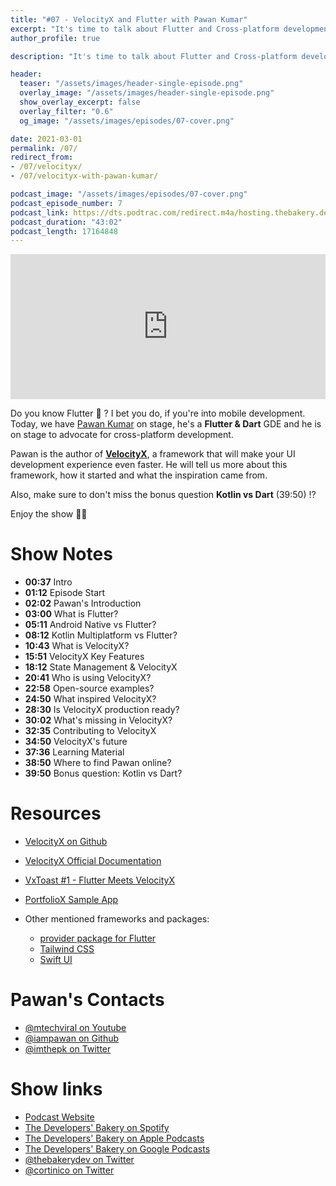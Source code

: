```yaml
---
title: "#07 - VelocityX and Flutter with Pawan Kumar"
excerpt: "It's time to talk about Flutter and Cross-platform development with Pawan Kumar and his framework VelocityX."
author_profile: true

description: "It's time to talk about Flutter and Cross-platform development with Pawan Kumar and his framework VelocityX."

header:
  teaser: "/assets/images/header-single-episode.png"
  overlay_image: "/assets/images/header-single-episode.png"
  show_overlay_excerpt: false
  overlay_filter: "0.6"
  og_image: "/assets/images/episodes/07-cover.png"

date: 2021-03-01
permalink: /07/
redirect_from:
- /07/velocityx/
- /07/velocityx-with-pawan-kumar/

podcast_image: "/assets/images/episodes/07-cover.png"
podcast_episode_number: 7
podcast_link: https://dts.podtrac.com/redirect.m4a/hosting.thebakery.dev/07-thedevelopersbakery-velocityx.m4a
podcast_duration: "43:02"
podcast_length: 17164848
---
```


<iframe src="https://open.spotify.com/embed-podcast/episode/2j4DhpqS83zeCJWQGdidOF" width="100%" height="232" frameborder="0" allowtransparency="true" allow="encrypted-media"></iframe>

Do you know Flutter 💙 ? I bet you do, if you're into mobile development. Today, we have [Pawan Kumar](https://twitter.com/imthepk) on stage, he's a **Flutter & Dart** GDE and he is on stage to advocate for cross-platform development.

Pawan is the author of [**VelocityX**](https://velocityx.dev/), a framework that will make your UI development experience even faster. He will tell us more about this framework, how it started and what the inspiration came from.

Also, make sure to don't miss the bonus question **Kotlin vs Dart** (39:50) ⁉️ 

Enjoy the show 👨‍🍳

# Show Notes

- **00:37** Intro
- **01:12** Episode Start
- **02:02** Pawan's Introduction
- **03:00** What is Flutter?
- **05:11** Android Native vs Flutter?
- **08:12** Kotlin Multiplatform vs Flutter?
- **10:43** What is VelocityX? 
- **15:51** VelocityX Key Features
- **18:12** State Management & VelocityX
- **20:41** Who is using VelocityX?
- **22:58** Open-source examples?
- **24:50** What inspired VelocityX?
- **28:30** Is VelocityX production ready?
- **30:02** What's missing in VelocityX?
- **32:35** Contributing to VelocityX
- **34:50** VelocityX's future
- **37:36** Learning Material
- **38:50** Where to find Pawan online?
- **39:50** Bonus question: Kotlin vs Dart?

# Resources

* <i class="fab fa-github"></i> [VelocityX on Github](https://github.com/iampawan/VelocityX)
* <i class="fas fa-link"></i> [VelocityX Official Documentation](https://velocityx.dev/)
* <i class="fab fa-youtube"></i> [VxToast #1 - Flutter Meets VelocityX](https://youtu.be/Peo5Wuos8CM)
* <i class="fab fa-github"></i> [PortfolioX Sample App](https://github.com/iampawan/PortfolioX)

* Other mentioned frameworks and packages:
  * [provider package for Flutter](https://pub.dev/packages/provider)
  * [Tailwind CSS](https://tailwindcss.com/)
  * [Swift UI](https://developer.apple.com/xcode/swiftui)

# Pawan's Contacts

* <i class="fab fa-youtube"></i> [@mtechviral on Youtube](https://www.youtube.com/mtechviral)
* <i class="fab fa-github"></i> [@iampawan on Github](https://github.com/iampawan)
* <i class="fab fa-twitter"></i> [@imthepk on Twitter](https://twitter.com/imthepk)

# Show links

* <i class="fas fa-link"></i> [Podcast Website](https://thebakery.dev)
* <i class="fab fa-spotify"></i> [The Developers' Bakery on Spotify](https://open.spotify.com/show/4jV6Yoz7D38sZJlYMzJm3k?si=AL3ske_0R_CKlEScMhYhug)
* <i class="fas fa-podcast"></i> [The Developers' Bakery on Apple Podcasts](https://podcasts.apple.com/us/podcast/the-developers-bakery/id1542849034)
* <i class="fab fa-google-play"></i> [The Developers' Bakery on Google Podcasts](https://podcasts.google.com/feed/aHR0cHM6Ly90aGViYWtlcnkuZGV2L3BvZGNhc3QueG1s)
* <i class="fab fa-twitter"></i> [@thebakerydev on Twitter](https://twitter.com/thebakerydev)
* <i class="fab fa-twitter"></i> [@cortinico on Twitter](https://twitter.com/cortinico)
